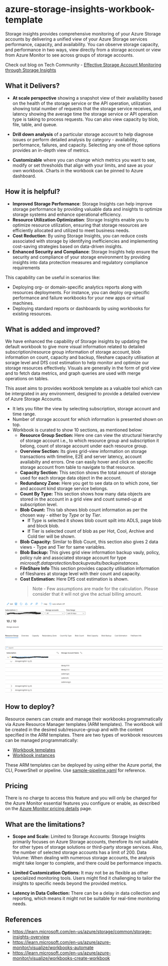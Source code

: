 # azure-storage-insights-workbook-template

Storage insights provides comprehensive monitoring of your Azure Storage accounts by delivering a unified view of your Azure Storage services performance, capacity, and availability. You can observe storage capacity, and performance in two ways, view directly from a storage account or view from Azure Monitor to see across groups of storage accounts. 

Check out blog on Tech Community - [Effective Storage Account Monitoring through Storage Insights](https://techcommunity.microsoft.com/blog/AzureInfrastructureBlog/effective-storage-account-monitoring-through-storage-insights/4411673)

## What it Delivers?

- **At scale perspective** showing a snapshot view of their availability based on the health of the storage service or the API operation, utilization showing total number of requests that the storage service receives, and latency showing the average time the storage service or API operation type is taking to process requests. You can also view capacity by blob, file, table, and queue.

- **Drill down analysis** of a particular storage account to help diagnose issues or perform detailed analysis by category - availability, performance, failures, and capacity. Selecting any one of those options provides an in-depth view of metrics.

- **Customizable** where you can change which metrics you want to see, modify or set thresholds that align with your limits, and save as your own workbook. Charts in the workbook can be pinned to Azure dashboard.

## How it is helpful?

- **Improved Storage Performance**: Storage Insights can help improve storage performance by providing valuable data and insights to optimize storage systems and enhance operational efficiency.
- **Resource Utilization Optimization**: Storage Insights enable you to optimize resource utilization, ensuring that storage resources are efficiently allocated and utilized to meet business needs.
- **Cost Reduction**: By using Storage Insights, you can reduce costs associated with storage by identifying inefficiencies and implementing cost-saving strategies based on data-driven insights.
- **Enhanced Security and Compliance**: Storage Insights help ensure the security and compliance of your storage environment by providing insights into data protection measures and regulatory compliance requirements

This capability can be useful in scenarios like:
- Deploying org- or domain-specific analytics reports along with resources deployments. For instance, you can deploy org-specific performance and failure workbooks for your new apps or virtual machines.
- Deploying standard reports or dashboards by using workbooks for existing resources.

## What is added and improved?

We have enhanced the capability of Storage insights by updating the default workbook to give more visual information related to detailed subscription/resource group information of storage account, blob information on count, capacity and backup, fileshare capacity utilisation at sorage level and DfS cost estimation to help monitor and optimize our storage resources effectively. Visuals are generally in the form of grid view and to fetch data metrics, and graph queries are used with merge operations on  tables.

This asset aims to provides workbook template as a valuable tool which can be intergrated in any environment, designed to provide a detailed overview of Azure Storage Accounts.

- It lets you filter the view by selecting subscription, storage account and time range.
- Number of storage account for which information is presented shown on top.
- Workbook is curated to show 10 sections, as mentioned below:
  - **Resource Group Section:** Here one can view the structural hierarchy of storage account i.e., to which resource group and subscription it belong, count of storage account under each resource group.
  - **Overview Section:** Its gives grid-view information on storage transactions with timeline, E2E and server latency, account availabilty and errors. One can easily hover and click on specific storage account from table to navigate to that resource. 
  - **Capacity Section:** This section shows the total amount of storage used for each storage data object in the account.
  - **Redundancy Zone:** Here you get to see data on to which zone, tier and account kind storage service belongs.
  - **Count By Type:** This section shows how many data objects are stored in the account in a grid view and count sumed-up at subscription level.
  - **Blob Count:** This tab shows blob count information as per the chosen way - either by _Type_ or by _Tier_.
    - If Type is selected it shows blob count spilt into ADLS, page blob and block blob.
    - If Tier is selected count of blob as per Hot, Cool, Archive and Cold tier will be shown.
  - **Blob Capacity:** Similar to Blob Count, this section also gives 2 data views - Type and Tier for same variables.  
  - **Blob Backup:** This gives grid view information backup vauly, policy, policy rule and associated storage account for type _microsoft.dataprotection/backupvaults/backupinstances_.
  - **FileShare Info** This section provides capacity utilisation information of fileshares at storage level with their count and capacity.
  - **Cost Estimation:** Here DfS cost estimation is shown.
    > Note - Few assumptions are made for the calculation. Please consider that it will not give the actual billing amount.
    
![customized-workbook](customized-workbook.png) 
## How to deploy?

Resource owners can create and manage their workbooks programmatically via Azure Resource Manager templates (ARM templates). The workbook will be created in the desired sub/resource-group and with the content specified in the ARM templates. There are two types of workbook resources can be managed programmatically:
- [Workbook templates](https://github.com/SiddhiGupta10/azure-storage-insights-workbook-template/blob/main/workbook-template.json)
- [Workbook instances](https://github.com/SiddhiGupta10/azure-storage-insights-workbook-template/blob/main/workbook-instance.json)

These ARM templates can be deployed by using either the Azure portal, the CLI, PowerShell or pipeline. Use [sample-pipeline.yaml](https://github.com/SiddhiGupta10/azure-storage-insights-workbook-template/blob/main/sample-pipeline.yaml) for reference.

## Pricing

There is no charge to access this feature and you will only be charged for the Azure Monitor essential features you configure or enable, as described on the [Azure Monitor pricing details](https://azure.microsoft.com/en-us/pricing/details/monitor/) page.

## What are the limitations?

- **Scope and Scale:** 
Limited to Storage Accounts: Storage Insights primarily focuses on Azure Storage accounts, therefore its not suitable for other types of storage solutions or third-party storage services. Also, the number of selected storage accounts has a limit of 200.
Data Volume: When dealing with numerous storage accounts, the analysis might take longer to complete, and there could be performance impacts.

- **Limited Customization Options:** It may not be as flexible as other specialized monitoring tools. Users might find it challenging to tailor the insights to specific needs beyond the provided metrics.

- **Latency in Data Collection:** There can be a delay in data collection and reporting, which means it might not be suitable for real-time monitoring needs.

## References
- https://learn.microsoft.com/en-us/azure/storage/common/storage-insights-overview
- https://learn.microsoft.com/en-us/azure/azure-monitor/visualize/workbooks-automate
- https://learn.microsoft.com/en-us/azure/azure-monitor/visualize/workbooks-create-workbook



